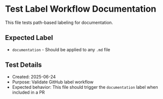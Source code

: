 # Test Label Workflow Documentation

This file tests path-based labeling for documentation.

## Expected Label
- `documentation` - Should be applied to any `.md` file

## Test Details
- Created: 2025-06-24
- Purpose: Validate GitHub label workflow
- Expected behavior: This file should trigger the `documentation` label when included in a PR